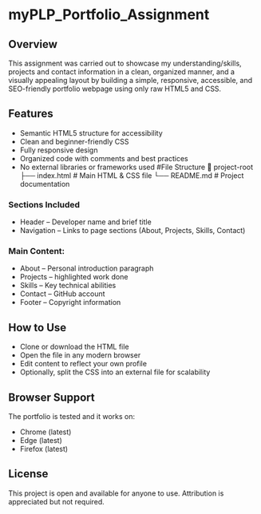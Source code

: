 # myPLP_Portfolio_Assignment


## Overview
This assignment was carried out to showcase my understanding/skills, projects and contact information in a clean, organized manner, and a visually appealing layout by building a simple, responsive, accessible, and SEO-friendly portfolio webpage using only raw HTML5 and CSS. 

## Features
  - Semantic HTML5 structure for accessibility
  - Clean and beginner-friendly CSS
  - Fully responsive design
  - Organized code with comments and best practices
  - No external libraries or frameworks used #File Structure
📁 project-root
├── index.html      # Main HTML & CSS file
└── README.md       # Project documentation 

### Sections Included
  - Header – Developer name and brief title
  - Navigation – Links to page sections (About, Projects, Skills, Contact)
  
  ### Main Content:
  - About – Personal introduction paragraph
  - Projects – highlighted work done
  - Skills – Key technical abilities
  - Contact – GitHub account
  - Footer – Copyright information

## How to Use
  - Clone or download the HTML file
  - Open the file in any modern browser
  - Edit content to reflect your own profile
  - Optionally, split the CSS into an external file for scalability

## Browser Support
The portfolio is tested and it works on:
  - Chrome (latest)
  - Edge (latest)
  - Firefox (latest)

## License
This project is open and available for anyone to use. Attribution is appreciated but not required.
